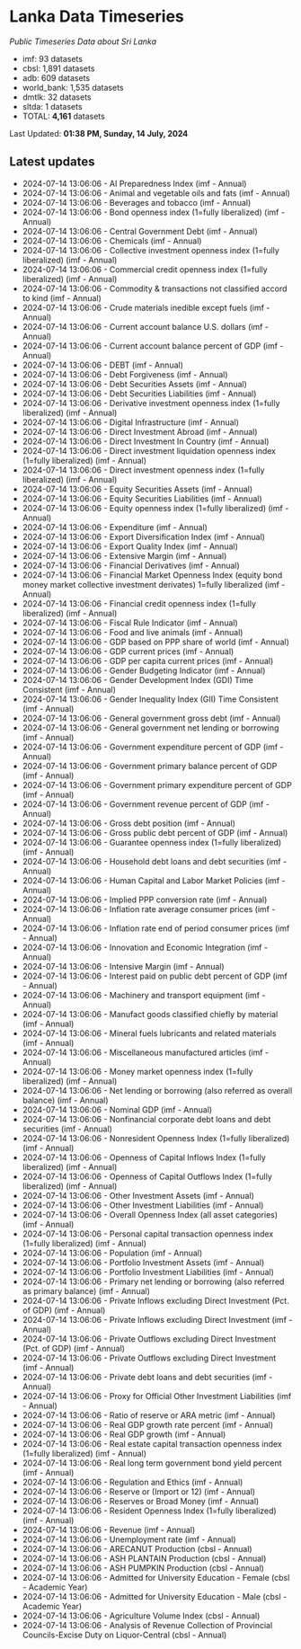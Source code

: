 # Lanka Data Timeseries
*Public Timeseries Data about Sri Lanka*

* imf: 93 datasets
* cbsl: 1,891 datasets
* adb: 609 datasets
* world_bank: 1,535 datasets
* dmtlk: 32 datasets
* sltda: 1 datasets
* TOTAL: **4,161** datasets

Last Updated: **01:38 PM, Sunday, 14 July, 2024**

## Latest updates

* 2024-07-14 13:06:06 - AI Preparedness Index (imf - Annual)
* 2024-07-14 13:06:06 - Animal and vegetable oils and fats (imf - Annual)
* 2024-07-14 13:06:06 - Beverages and tobacco (imf - Annual)
* 2024-07-14 13:06:06 - Bond openness index (1=fully liberalized) (imf - Annual)
* 2024-07-14 13:06:06 - Central Government Debt (imf - Annual)
* 2024-07-14 13:06:06 - Chemicals (imf - Annual)
* 2024-07-14 13:06:06 - Collective investment openness index (1=fully liberalized) (imf - Annual)
* 2024-07-14 13:06:06 - Commercial credit openness index (1=fully liberalized) (imf - Annual)
* 2024-07-14 13:06:06 - Commodity & transactions not classified accord to kind (imf - Annual)
* 2024-07-14 13:06:06 - Crude materials inedible except fuels (imf - Annual)
* 2024-07-14 13:06:06 - Current account balance U.S. dollars (imf - Annual)
* 2024-07-14 13:06:06 - Current account balance percent of GDP (imf - Annual)
* 2024-07-14 13:06:06 - DEBT (imf - Annual)
* 2024-07-14 13:06:06 - Debt Forgiveness (imf - Annual)
* 2024-07-14 13:06:06 - Debt Securities Assets (imf - Annual)
* 2024-07-14 13:06:06 - Debt Securities Liabilities (imf - Annual)
* 2024-07-14 13:06:06 - Derivative investment openness index (1=fully liberalized) (imf - Annual)
* 2024-07-14 13:06:06 - Digital Infrastructure (imf - Annual)
* 2024-07-14 13:06:06 - Direct Investment Abroad (imf - Annual)
* 2024-07-14 13:06:06 - Direct Investment In Country (imf - Annual)
* 2024-07-14 13:06:06 - Direct investment liquidation openness index (1=fully liberalized) (imf - Annual)
* 2024-07-14 13:06:06 - Direct investment openness index (1=fully liberalized) (imf - Annual)
* 2024-07-14 13:06:06 - Equity Securities Assets (imf - Annual)
* 2024-07-14 13:06:06 - Equity Securities Liabilities (imf - Annual)
* 2024-07-14 13:06:06 - Equity openness index (1=fully liberalized) (imf - Annual)
* 2024-07-14 13:06:06 - Expenditure (imf - Annual)
* 2024-07-14 13:06:06 - Export Diversification Index (imf - Annual)
* 2024-07-14 13:06:06 - Export Quality Index (imf - Annual)
* 2024-07-14 13:06:06 - Extensive Margin (imf - Annual)
* 2024-07-14 13:06:06 - Financial Derivatives (imf - Annual)
* 2024-07-14 13:06:06 - Financial Market Openness Index (equity bond money market collective investment derivates) 1=fully liberalized (imf - Annual)
* 2024-07-14 13:06:06 - Financial credit openness index (1=fully liberalized) (imf - Annual)
* 2024-07-14 13:06:06 - Fiscal Rule Indicator (imf - Annual)
* 2024-07-14 13:06:06 - Food and live animals (imf - Annual)
* 2024-07-14 13:06:06 - GDP based on PPP share of world (imf - Annual)
* 2024-07-14 13:06:06 - GDP current prices (imf - Annual)
* 2024-07-14 13:06:06 - GDP per capita current prices (imf - Annual)
* 2024-07-14 13:06:06 - Gender Budgeting Indicator (imf - Annual)
* 2024-07-14 13:06:06 - Gender Development Index (GDI) Time Consistent (imf - Annual)
* 2024-07-14 13:06:06 - Gender Inequality Index (GII) Time Consistent (imf - Annual)
* 2024-07-14 13:06:06 - General government gross debt (imf - Annual)
* 2024-07-14 13:06:06 - General government net lending or borrowing (imf - Annual)
* 2024-07-14 13:06:06 - Government expenditure percent of GDP (imf - Annual)
* 2024-07-14 13:06:06 - Government primary balance percent of GDP (imf - Annual)
* 2024-07-14 13:06:06 - Government primary expenditure percent of GDP (imf - Annual)
* 2024-07-14 13:06:06 - Government revenue percent of GDP (imf - Annual)
* 2024-07-14 13:06:06 - Gross debt position (imf - Annual)
* 2024-07-14 13:06:06 - Gross public debt percent of GDP (imf - Annual)
* 2024-07-14 13:06:06 - Guarantee openness index (1=fully liberalized) (imf - Annual)
* 2024-07-14 13:06:06 - Household debt loans and debt securities (imf - Annual)
* 2024-07-14 13:06:06 - Human Capital and Labor Market Policies (imf - Annual)
* 2024-07-14 13:06:06 - Implied PPP conversion rate (imf - Annual)
* 2024-07-14 13:06:06 - Inflation rate average consumer prices (imf - Annual)
* 2024-07-14 13:06:06 - Inflation rate end of period consumer prices (imf - Annual)
* 2024-07-14 13:06:06 - Innovation and Economic Integration (imf - Annual)
* 2024-07-14 13:06:06 - Intensive Margin (imf - Annual)
* 2024-07-14 13:06:06 - Interest paid on public debt percent of GDP (imf - Annual)
* 2024-07-14 13:06:06 - Machinery and transport equipment (imf - Annual)
* 2024-07-14 13:06:06 - Manufact goods classified chiefly by material (imf - Annual)
* 2024-07-14 13:06:06 - Mineral fuels lubricants and related materials (imf - Annual)
* 2024-07-14 13:06:06 - Miscellaneous manufactured articles (imf - Annual)
* 2024-07-14 13:06:06 - Money market openness index (1=fully liberalized) (imf - Annual)
* 2024-07-14 13:06:06 - Net lending or borrowing (also referred as overall balance) (imf - Annual)
* 2024-07-14 13:06:06 - Nominal GDP (imf - Annual)
* 2024-07-14 13:06:06 - Nonfinancial corporate debt loans and debt securities (imf - Annual)
* 2024-07-14 13:06:06 - Nonresident Openness Index (1=fully liberalized) (imf - Annual)
* 2024-07-14 13:06:06 - Openness of Capital Inflows Index (1=fully liberalized) (imf - Annual)
* 2024-07-14 13:06:06 - Openness of Capital Outflows Index (1=fully liberalized) (imf - Annual)
* 2024-07-14 13:06:06 - Other Investment Assets (imf - Annual)
* 2024-07-14 13:06:06 - Other Investment Liabilities (imf - Annual)
* 2024-07-14 13:06:06 - Overall Openness Index (all asset categories) (imf - Annual)
* 2024-07-14 13:06:06 - Personal capital transaction openness index (1=fully liberalized) (imf - Annual)
* 2024-07-14 13:06:06 - Population (imf - Annual)
* 2024-07-14 13:06:06 - Portfolio Investment Assets (imf - Annual)
* 2024-07-14 13:06:06 - Portfolio Investment Liabilities (imf - Annual)
* 2024-07-14 13:06:06 - Primary net lending or borrowing (also referred as primary balance) (imf - Annual)
* 2024-07-14 13:06:06 - Private Inflows excluding Direct Investment (Pct. of GDP) (imf - Annual)
* 2024-07-14 13:06:06 - Private Inflows excluding Direct Investment (imf - Annual)
* 2024-07-14 13:06:06 - Private Outflows excluding Direct Investment (Pct. of GDP) (imf - Annual)
* 2024-07-14 13:06:06 - Private Outflows excluding Direct Investment (imf - Annual)
* 2024-07-14 13:06:06 - Private debt loans and debt securities (imf - Annual)
* 2024-07-14 13:06:06 - Proxy for Official Other Investment Liabilities (imf - Annual)
* 2024-07-14 13:06:06 - Ratio of reserve or ARA metric (imf - Annual)
* 2024-07-14 13:06:06 - Real GDP growth rate percent (imf - Annual)
* 2024-07-14 13:06:06 - Real GDP growth (imf - Annual)
* 2024-07-14 13:06:06 - Real estate capital transaction openness index (1=fully liberalized) (imf - Annual)
* 2024-07-14 13:06:06 - Real long term government bond yield percent (imf - Annual)
* 2024-07-14 13:06:06 - Regulation and Ethics (imf - Annual)
* 2024-07-14 13:06:06 - Reserve or (Import or 12) (imf - Annual)
* 2024-07-14 13:06:06 - Reserves or Broad Money (imf - Annual)
* 2024-07-14 13:06:06 - Resident Openness Index (1=fully liberalized) (imf - Annual)
* 2024-07-14 13:06:06 - Revenue (imf - Annual)
* 2024-07-14 13:06:06 - Unemployment rate (imf - Annual)
* 2024-07-14 13:06:06 - ARECANUT Production (cbsl - Annual)
* 2024-07-14 13:06:06 - ASH PLANTAIN Production (cbsl - Annual)
* 2024-07-14 13:06:06 - ASH PUMPKIN Production (cbsl - Annual)
* 2024-07-14 13:06:06 - Admitted for University Education - Female (cbsl - Academic Year)
* 2024-07-14 13:06:06 - Admitted for University Education - Male (cbsl - Academic Year)
* 2024-07-14 13:06:06 - Agriculture Volume Index (cbsl - Annual)
* 2024-07-14 13:06:06 - Analysis of Revenue Collection of Provincial Councils-Excise Duty on Liquor-Central (cbsl - Annual)